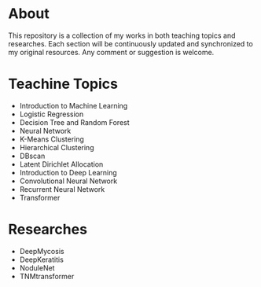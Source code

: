 # About
This repository is a collection of my works in both teaching topics and researches. Each section will be continuously updated and synchronized to my original resources. Any comment or suggestion is welcome.

# Teachine Topics  
- Introduction to Machine Learning  
- Logistic Regression  
- Decision Tree and Random Forest  
- Neural Network
- K-Means Clustering  
- Hierarchical Clustering  
- DBscan  
- Latent Dirichlet Allocation  
- Introduction to Deep Learning  
- Convolutional Neural Network 
- Recurrent Neural Network   
- Transformer

# Researches  
- DeepMycosis  
- DeepKeratitis  
- NoduleNet  
- TNMtransformer
